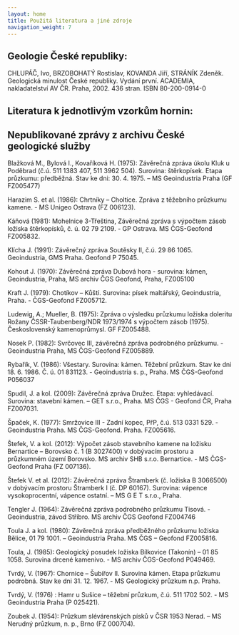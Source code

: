 ```yaml
---
layout: home
title: Použitá literatura a jiné zdroje
navigation_weight: 7
---
```


## Geologie České republiky:

CHLUPÁČ, Ivo, BRZOBOHATÝ Rostislav, KOVANDA Jiří, STRÁNÍK Zdeněk. Geologická minulost České republiky. Vydání první. ACADEMIA, nakladatelství AV ČR. Praha, 2002. 436 stran. ISBN 80-200-0914-0

## Literatura k jednotlivým vzorkům hornin:

## Nepublikované zprávy z archivu České geologické služby

Blažková M., Bylová I., Kovaříková H. (1975): Závěrečná zpráva úkolu Kluk u Poděbrad (č.ú. 511 1383 407, 511 3962 504). Surovina: štěrkopísek. Etapa průzkumu: předběžná. Stav ke dni: 30. 4. 1975. – MS Geoindustria Praha (GF FZ005477)

Harazim S. et al. (1986): Chrtníky – Choltice. Zpráva z těžebního průzkumu kamene. - MS Unigeo Ostrava (FZ 006123).

Káňová (1981): Mohelnice 3-Třeština, Závěrečná zpráva s výpočtem zásob ložiska štěrkopísků, č. ú. 02 79 2109. - GP Ostrava. MS ČGS-Geofond FZ005832.

Klícha J. (1991): Závěrečný zpráva Soutěsky II, č.ú. 29 86 1065. Geoindustria, GMS Praha. Geofond P 75045.

Kohout J. (1970): Závěrečná zpráva Dubová hora - surovina: kámen, Geoindustria, Praha, MS archiv ČGS Geofond, Praha, FZ005100

Kraft J. (1979): Chotíkov – Kůští. Surovina: písek maltářský, Geoindustria, Praha. - ČGS-Geofond FZ005712.

Ludewig, A.; Mueller, B. (1975): Zpráva o výsledku průzkumu ložiska doleritu Rožany ČSSR-Taubenberg/NDR 1973/1974 s výpočtem zásob (1975). Československý kamenoprůmysl. GF FZ005488.

Nosek P. (1982): Svrčovec III, závěrečná zpráva podrobného průzkumu. - Geoindustria Praha, MS ČGS-Geofond FZ005889.

Rybařík, V. (1986): Všestary. Surovina: kámen. Těžební průzkum. Stav ke dni 18. 6. 1986. Č. ú. 01 831123. - Geoindustria s. p., Praha. MS ČGS-Geofond P056037

Spudil, J. a kol. (2009): Závěrečná zpráva Družec. Etapa: vyhledávací. Surovina: stavební  kámen. – GET s.r.o., Praha. MS ČGS - Geofond ČR, Praha FZ007031.

Špaček, K. (1977): Smržovice III - Zadní kopec, PřP, č.ú. 513 0331 529. - Geoindustria Praha. MS ČGS-Geofond. Praha. FZ005616.

Štefek, V. a kol. (2012): Výpočet zásob stavebního kamene na ložisku Bernartice – Borovsko č. 1 (B 3027400) v dobývacím prostoru a průzkumném území Borovsko. MS archiv SHB s.r.o. Bernartice. - MS ČGS-Geofond Praha (FZ 007136).

Štefek V. et al. (2012): Závěrečná zpráva Štramberk (č. ložiska B 3066500) v dobývacím prostoru Štramberk I (č. DP 60167). Surovina: vápence vysokoprocentní, vápence ostatní. – MS G E T s.r.o., Praha.

Tengler J. (1964): Závěrečná zpráva podrobného průzkumu Tisová. - Geoindustria, závod Stříbro. MS archiv ČGS Geofond FZ004746

Toula J. a kol. (1980): Závěrečná zpráva předběžného průzkumu ložiska Bělice, 01 79 1001. – Geoindustria Praha. MS ČGS – Geofond FZ005816.

Toula, J. (1985): Geologický posudek ložiska Bílkovice (Takonín) – 01 85 1058. Surovina drcené kamenivo. - MS archiv ČGS-Geofond P049469.

Tvrdý, V. (1967): Chornice – Šubířov II. Surovina kámen. Etapa průzkumu podrobná. Stav ke dni 31. 12. 1967. - MS Geologický průzkum n.p. Praha.

Tvrdý, V. (1976) : Hamr u Sušice – těžební průzkum, č.ú. 511 1702 502. - MS Geoindustria Praha (P 025421).

Zoubek J. (1954): Průzkum slévárenských písků v ČSR 1953 Nerad. – MS Nerudný průzkum, n. p., Brno (FZ 000704).